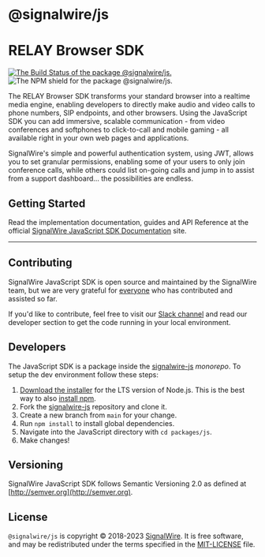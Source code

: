 # @signalwire/js

# RELAY Browser SDK

[![The Build Status of the package @signalwire/js.](https://ci.signalwire.com/api/badges/signalwire/signalwire-js/status.svg)](https://ci.signalwire.com/signalwire/signalwire-js) ![The NPM shield for the package @signalwire/js.](https://img.shields.io/npm/v/@signalwire/js.svg?color=brightgreen)

The RELAY Browser SDK transforms your standard browser into a realtime media engine, enabling developers to directly make audio and video calls to phone numbers, SIP endpoints, and other browsers. Using the JavaScript SDK you can add immersive, scalable communication - from video conferences and softphones to click-to-call and mobile gaming - all available right in your own web pages and applications.

SignalWire's simple and powerful authentication system, using JWT, allows you to set granular permissions, enabling some of your users to only join conference calls, while others could list on-going calls and jump in to assist from a support dashboard... the possibilities are endless.

## Getting Started

Read the implementation documentation, guides and API Reference at the official [SignalWire JavaScript SDK Documentation](https://developer.signalwire.com/sdks/reference/browser-sdk) site.

---

## Contributing

SignalWire JavaScript SDK is open source and maintained by the SignalWire team, but we are very grateful for [everyone](https://github.com/signalwire/signalwire-js/contributors) who has contributed and assisted so far.

If you'd like to contribute, feel free to visit our [Slack channel](https://signalwire.community/) and read our developer section to get the code running in your local environment.

## Developers

The JavaScript SDK is a package inside the [signalwire-js](https://github.com/signalwire/signalwire-js) _monorepo_. To setup the dev environment follow these steps:

1. [Download the installer](https://nodejs.org/) for the LTS version of Node.js. This is the best way to also [install npm](https://blog.npmjs.org/post/85484771375/how-to-install-npm#_=_).
2. Fork the [signalwire-js](https://github.com/signalwire/signalwire-js) repository and clone it.
3. Create a new branch from `main` for your change.
4. Run `npm install` to install global dependencies.
5. Navigate into the JavaScript directory with `cd packages/js`.
6. Make changes!

## Versioning

SignalWire JavaScript SDK follows Semantic Versioning 2.0 as defined at [http://semver.org](http://semver.org).

## License

`@signalwire/js` is copyright © 2018-2023 [SignalWire](http://signalwire.com). It is free software, and may be redistributed under the terms specified in the [MIT-LICENSE](https://github.com/signalwire/signalwire-js/blob/master/LICENSE) file.
